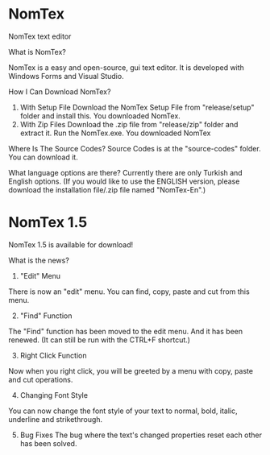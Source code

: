 # NomTex
NomTex text editor

What is NomTex?

NomTex is a easy and open-source, gui text editor. It is developed with Windows Forms and Visual Studio.

How I Can Download NomTex?

1. With Setup File
 Download the NomTex Setup File from "release/setup" folder
 and install this. You downloaded NomTex.
2. With Zip Files
 Download the .zip file from "release/zip" folder and extract it.
 Run the NomTex.exe. You downloaded NomTex

Where Is The Source Codes? 
Source Codes is at the "source-codes" folder. You can download it.

What language options are there?
Currently there are only Turkish and English options. (If you would like to use the ENGLISH version, please download the installation file/.zip file named "NomTex-En".)

# NomTex 1.5

NomTex 1.5 is available for download!

What is the news?

1. "Edit" Menu

There is now an "edit" menu. You can find, copy, paste and cut from this menu.

2. "Find" Function

The "Find" function has been moved to the edit menu. And it has been renewed. (It can still be run with the CTRL+F shortcut.)

3. Right Click Function

Now when you right click, you will be greeted by a menu with copy, paste and cut operations.

4. Changing Font Style

You can now change the font style of your text to normal, bold, italic, underline and strikethrough.

5. Bug Fixes
The bug where the text's changed properties reset each other has been solved.
